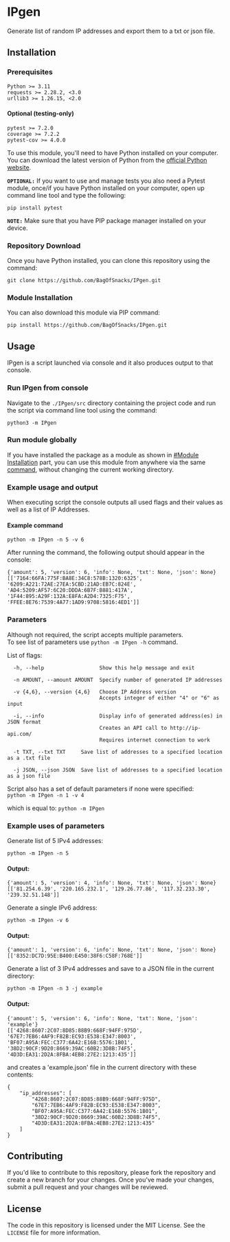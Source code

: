 # IPgen
Generate list of random IP addresses and export them to a txt or json file.  
  
  
  
## Installation

### Prerequisites

```
Python >= 3.11  
requests >= 2.28.2, <3.0  
urllib3 >= 1.26.15, <2.0  
```  
  
#### Optional (testing-only)

```
pytest >= 7.2.0
coverage >= 7.2.2
pytest-cov >= 4.0.0
```

To use this module, you'll need to have Python installed on your computer. You can download the latest version of Python from the [official Python website](https://www.python.org/downloads/).  

**`OPTIONAL:`** If you want to use and manage tests you also need a Pytest module, once/if you have Python installed on your computer, open up command line tool and type the following:  

```
pip install pytest
```

**`NOTE:`**  Make sure that you have PIP package manager installed on your device.  
  
  
### Repository Download

Once you have Python installed, you can clone this repository using the command:

```
git clone https://github.com/BagOfSnacks/IPgen.git
```
  
### Module Installation  
  
You can also download this module via PIP command:  
```
pip install https://github.com/BagOfSnacks/IPgen.git
```
  
  
## Usage

IPgen is a script launched via console and it also produces output to that console.
  
### Run IPgen from console
  
Navigate to the ```./IPgen/src``` directory containing the project code and run the script via command line tool using the command:
```
python3 -m IPgen
```  
  
### Run module globally
  
If you have installed the package as a module as shown in [#Module Installation](https://github.com/BagOfSnacks/IPgen#run-ipgen-from-console) part, you can use this module from anywhere via the same [command](https://github.com/BagOfSnacks/IPgen/edit/main/README.md#run-ipgen-from-console), without changing the current working directory.  
   
### Example usage and output
  
When executing script the console outputs all used flags and their values as well as a list of IP Addresses.

#### Example command
```
python -m IPgen -n 5 -v 6
```
  
After running the command, the following output should appear in the console:  
```
{'amount': 5, 'version': 6, 'info': None, 'txt': None, 'json': None}
[['7164:66FA:775F:BA8E:34C8:578B:1320:6325', '6209:A221:72AE:27EA:5CBD:21AD:EB7C:824E', 'AD4:5209:AF57:6C20:DDDA:6B7F:B881:417A', '1F44:895:A29F:132A:E8FA:A2D4:7325:F75', 'FFEE:8E76:7539:4A77:1AD9:9708:5816:4ED1']]
```
  
### Parameters
  
Although not required, the script accepts multiple parameters.  
To see list of parameters use ```python -m IPgen -h``` command.

List of flags:  

```
  -h, --help                  Show this help message and exit
  
  -n AMOUNT, --amount AMOUNT  Specify number of generated IP addresses
                        
  -v {4,6}, --version {4,6}   Choose IP Address version  
                              Accepts integer of either "4" or "6" as input
                              
  -i, --info                  Display info of generated address(es) in JSON format
                              Creates an API call to http://ip-api.com/
                              Requires internet connection to work
                              
  -t TXT, --txt TXT     Save list of addresses to a specified location as a .txt file
  
  -j JSON, --json JSON  Save list of addresses to a specified location as a json file
```  
  
Script also has a set of default parameters if none were specified:  
```python -m IPgen -n 1 -v 4```  
  
which is equal to: ```python -m IPgen```
  
  
  
### Example uses of parameters
  
Generate list of 5 IPv4 addresses:  
```
python -m IPgen -n 5
```
#### Output:
```
{'amount': 5, 'version': 4, 'info': None, 'txt': None, 'json': None}
[['81.254.6.39', '220.165.232.1', '129.26.77.86', '117.32.233.30', '239.32.51.148']]
```
  
Generate a single IPv6 address:
```
python -m IPgen -v 6
```

#### Output:
```
{'amount': 1, 'version': 6, 'info': None, 'txt': None, 'json': None}
[['8352:DC7D:95E:B400:E450:38F6:C58F:768E']]
```
  
Generate a list of 3 IPv4 addresses and save to a JSON file in the current directory:
```
python -m IPgen -n 3 -j example
```

#### Output:
```
{'amount': 5, 'version': 6, 'info': None, 'txt': None, 'json': 'example'}
[['4268:8607:2C07:8D85:88B9:668F:94FF:975D', '67E7:7EB6:4AF9:F82B:EC93:E538:E347:8003', 'BF07:A95A:FEC:C377:6A42:E16B:5576:1B01', '38D2:90CF:9D20:8669:39AC:60B2:3D8B:74F5', '4D3D:EA31:2D2A:8FBA:4EB8:27E2:1213:435']]
```
and creates a 'example.json' file in the current directory with these contents:
```
{
    "ip_addresses": [
        "4268:8607:2C07:8D85:88B9:668F:94FF:975D",
        "67E7:7EB6:4AF9:F82B:EC93:E538:E347:8003",
        "BF07:A95A:FEC:C377:6A42:E16B:5576:1B01",
        "38D2:90CF:9D20:8669:39AC:60B2:3D8B:74F5",
        "4D3D:EA31:2D2A:8FBA:4EB8:27E2:1213:435"
    ]
}
```
  
  
## Contributing

If you'd like to contribute to this repository, please fork the repository and create a new branch for your changes. Once you've made your changes, submit a pull request and your changes will be reviewed.

## License

The code in this repository is licensed under the MIT License. See the `LICENSE` file for more information.
